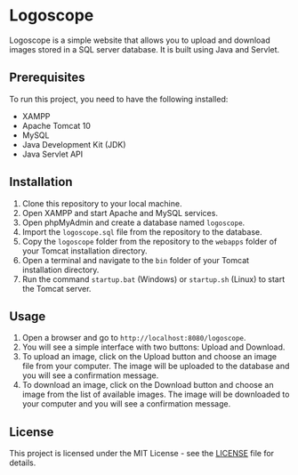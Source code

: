 # Logoscope

Logoscope is a simple website that allows you to upload and download images stored in a SQL server database. It is built using Java and Servlet.

## Prerequisites

To run this project, you need to have the following installed:

- XAMPP
- Apache Tomcat 10
- MySQL
- Java Development Kit (JDK)
- Java Servlet API

## Installation

1. Clone this repository to your local machine.
2. Open XAMPP and start Apache and MySQL services.
3. Open phpMyAdmin and create a database named `logoscope`.
4. Import the `logoscope.sql` file from the repository to the database.
5. Copy the `logoscope` folder from the repository to the `webapps` folder of your Tomcat installation directory.
6. Open a terminal and navigate to the `bin` folder of your Tomcat installation directory.
7. Run the command `startup.bat` (Windows) or `startup.sh` (Linux) to start the Tomcat server.

## Usage

1. Open a browser and go to `http://localhost:8080/logoscope`.
2. You will see a simple interface with two buttons: Upload and Download.
3. To upload an image, click on the Upload button and choose an image file from your computer. The image will be uploaded to the database and you will see a confirmation message.
4. To download an image, click on the Download button and choose an image from the list of available images. The image will be downloaded to your computer and you will see a confirmation message.

## License

This project is licensed under the MIT License - see the [LICENSE](LICENSE) file for details.
